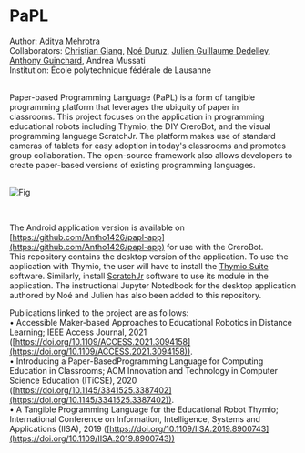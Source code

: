 # PaPL

Author: [Aditya Mehrotra](https://www.linkedin.com/in/mehrotraaditya/)  
Collaborators: [Christian Giang](https://people.epfl.ch/christian.giang/), [Noé Duruz](https://people.epfl.ch/noe.duruz?lang=en), [Julien Guillaume Dedelley](https://people.epfl.ch/julien.dedelley), [Anthony Guinchard](https://github.com/Antho1426), Andrea Mussati  
Institution: École polytechnique fédérale de Lausanne  

<br/>
Paper-based Programming Language (PaPL) is a form of tangible programming platform that leverages the ubiquity of paper in classrooms. This project focuses on the application in programming educational robots including Thymio, the DIY CreroBot, and the visual programming language ScratchJr. The platform makes use of standard cameras of tablets for easy adoption in today's classrooms and promotes group collaboration. The open-source framework also allows developers to create paper-based versions of existing programming languages.  
<br/>
<br/>

![Fig](https://user-images.githubusercontent.com/4020043/124393409-07845a00-dd18-11eb-825e-68fdc681f850.jpg)  

<br/>

The Android application version is available on [https://github.com/Antho1426/papl-app](https://github.com/Antho1426/papl-app) for use with the CreroBot.  
This repository contains the desktop version of the application. To use the application with Thymio, the user will have to install the [Thymio Suite](https://www.thymio.org/program/) software. Similarly, install [ScratchJr](https://jfo8000.github.io/ScratchJr-Desktop/) software to use its module in the application. The instructional Jupyter Notedbook for the desktop application authored by Noé and Julien has also been added to this repository.



Publications linked to the project are as follows:   
• Accessible Maker-based Approaches to Educational Robotics in Distance Learning; IEEE Access Journal, 2021 ([https://doi.org/10.1109/ACCESS.2021.3094158](https://doi.org/10.1109/ACCESS.2021.3094158)).  
• Introducing a Paper-BasedProgramming Language for Computing Education in Classrooms; ACM Innovation and Technology in Computer Science Education (ITiCSE), 2020 ([https://doi.org/10.1145/3341525.3387402](https://doi.org/10.1145/3341525.3387402)).   
• A Tangible Programming Language for the Educational Robot Thymio; International Conference on Information, Intelligence, Systems and Applications (IISA), 2019 ([https://doi.org/10.1109/IISA.2019.8900743](https://doi.org/10.1109/IISA.2019.8900743))
